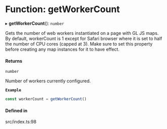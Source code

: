 # Function: getWorkerCount

▸ **getWorkerCount**(): `number`

Gets the number of web workers instantiated on a page with GL JS maps.
By default, workerCount is 1 except for Safari browser where it is set to half the number of CPU cores (capped at 3).
Make sure to set this property before creating any map instances for it to have effect.

#### Returns

`number`

Number of workers currently configured.

**`Example`**

```ts
const workerCount = getWorkerCount()
```

#### Defined in

src/index.ts:98

